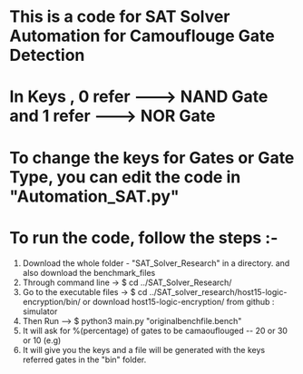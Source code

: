 # This is a code for SAT Solver Automation for Camouflouge Gate Detection

# In Keys , 0 refer ---> NAND Gate and 1 refer ---> NOR Gate 

# To change the keys for Gates or Gate Type, you can edit the code in "Automation_SAT.py"

# To run the code, follow the steps :-

1) Download the whole folder - "SAT_Solver_Research" in a directory. and also download the benchmark_files
2) Through command line -> $ cd ../SAT_Solver_Research/
3) Go to the executable files -> $ cd ../SAT_solver_research/host15-logic-encryption/bin/ or download host15-logic-encryption/ from github : simulator
4) Then Run --> $ python3 main.py "originalbenchfile.bench"
5) It will ask for %(percentage) of gates to be camaouflouged -- 20 or 30 or 10 (e.g)
6) It will give you the keys and a file will be generated with the keys referred gates in the "bin" folder.
